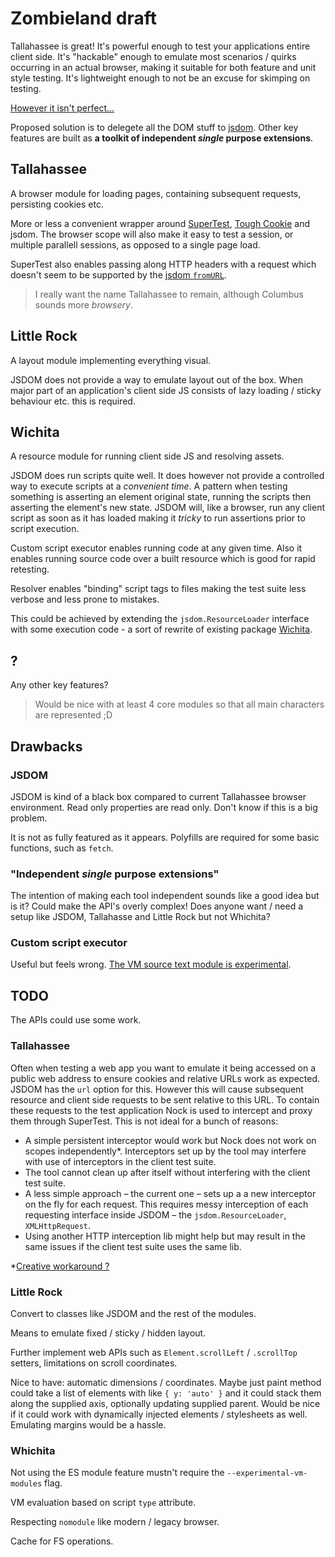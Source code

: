 # Zombieland draft

Tallahassee is great! It's powerful enough to test your applications entire client side. It's "hackable" enough to emulate most scenarios / quirks occurring in an actual browser, making it suitable for both feature and unit style testing. It's lightweight enough to not be an excuse for skimping on testing.

[However it isn't perfect...](https://github.com/BonnierNews/tallahassee/blob/next-draft/BACKGROUND.md)

Proposed solution is to delegete all the DOM stuff to [jsdom](https://github.com/jsdom/jsdom). Other key features are built as **a toolkit of independent _single_ purpose extensions**.

## Tallahassee

A browser module for loading pages, containing subsequent requests, persisting cookies etc.

More or less a convenient wrapper around [SuperTest](https://github.com/visionmedia/supertest), [Tough Cookie](https://github.com/salesforce/tough-cookie) and jsdom. The browser scope will also make it easy to test a session, or multiple parallell sessions, as opposed to a single page load.

SuperTest also enables passing along HTTP headers with a request which doesn't seem to be supported by the [jsdom `fromURL`](https://github.com/jsdom/jsdom#fromurl).

> I really want the name Tallahassee to remain, although Columbus sounds more _browsery_.

## Little Rock

A layout module implementing everything visual.

JSDOM does not provide a way to emulate layout out of the box. When major part of an application's client side JS consists of lazy loading / sticky behaviour etc. this is required.

## Wichita

A resource module for running client side JS and resolving assets.

JSDOM does run scripts quite well. It does however not provide a controlled way to execute scripts at a _convenient time_. A pattern when testing something is asserting an element original state, running the scripts then asserting the element's new state. JSDOM will, like a browser, run any client script as soon as it has loaded making it _tricky_ to run assertions prior to script execution.

Custom script executor enables running code at any given time. Also it enables running source code over a built resource which is good for rapid retesting.

Resolver enables "binding" script tags to files making the test suite less verbose and less prone to mistakes.

This could be achieved by extending the `jsdom.ResourceLoader` interface with some execution code - a sort of rewrite of existing package [Wichita](https://github.com/BonnierNews/wichita).

## ?

Any other key features?

> Would be nice with at least 4 core modules so that all main characters are represented ;D


## Drawbacks

### JSDOM
JSDOM is kind of a black box compared to current Tallahassee browser environment. Read only properties are read only. Don't know if this is a big problem.

It is not as fully featured as it appears. Polyfills are required for some basic functions, such as `fetch`.

### "Independent _single_ purpose extensions"
The intention of making each tool independent sounds like a good idea but is it? Could make the API's overly complex! Does anyone want / need a setup like JSDOM, Tallahasse and Little Rock but not Whichita?

### Custom script executor
Useful but feels wrong. [The VM source text module is experimental](https://nodejs.org/api/vm.html#vm_class_vm_sourcetextmodule).


## TODO

The APIs could use some work.

### Tallahassee
Often when testing a web app you want to emulate it being accessed on a public web address to ensure cookies and relative URLs work as expected. JSDOM has the `url` option for this. However this will cause subsequent resource and client side requests to be sent relative to this URL. To contain these requests to the test application Nock is used to intercept and proxy them through SuperTest. This is not ideal for a bunch of reasons:

- A simple persistent interceptor would work but Nock does not work on scopes independently*. Interceptors set up by the tool may interfere with use of  interceptors in the client test suite.
- The tool cannot clean up after itself without interfering with the client test suite.
- A less simple approach – the current one – sets up a a new interceptor on the fly for each request. This requires messy interception of each requesting interface inside JSDOM – the `jsdom.ResourceLoader`, `XMLHttpRequest`.
- Using another HTTP interception lib might help but may result in the same issues if the client test suite uses the same lib.

*[Creative workaround ?](https://github.com/nock/nock/issues/1495#issuecomment-499594455)

### Little Rock

Convert to classes like JSDOM and the rest of the modules.

Means to emulate fixed / sticky / hidden layout.

Further implement web APIs such as `Element.scrollLeft` / `.scrollTop` setters, limitations on scroll coordinates.

Nice to have: automatic dimensions / coordinates. Maybe just paint method could take a list of elements with like `{ y: 'auto' }` and it could stack them along the supplied axis, optionally updating supplied parent. Would be nice if it could work with dynamically injected elements / stylesheets as well. 
Emulating margins would be a hassle.

### Whichita
Not using the ES module feature mustn't require the `--experimental-vm-modules` flag.

VM evaluation based on script `type` attribute.

Respecting `nomodule` like modern / legacy browser.

Cache for FS operations.
